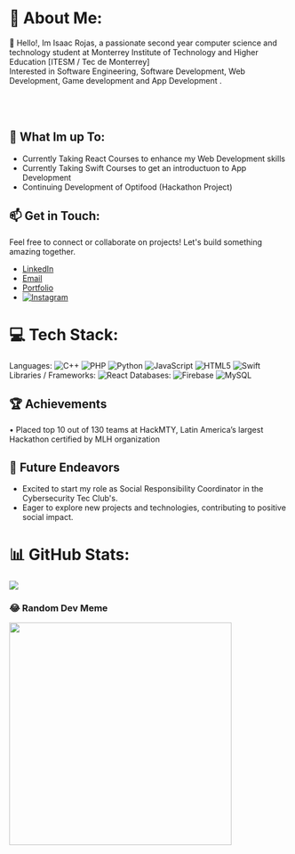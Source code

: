 
# 💫 About Me:
👋 Hello!, Im Isaac Rojas, a passionate second year computer science and technology student at Monterrey Institute of Technology and Higher Education [ITESM / Tec de Monterrey]<br>    Interested in Software Engineering, Software Development, Web Development, Game development and App Development .<br><br><br><br> 

## 🚀 What Im up To:
 - Currently Taking React Courses to enhance my Web Development skills
 - Currently Taking Swift Courses to get an introductuon to App Development
 - Continuing Development of Optifood (Hackathon Project)

## 📫 Get in Touch: 
Feel free to connect or collaborate on projects! Let's build something amazing together.

- [LinkedIn](https://www.linkedin.com/in/IsaacRojasSosa/)
- [Email](mailto:isaacrojassosa@gmail.com)
- [Portfolio](#)
- [![Instagram](https://img.shields.io/badge/Instagram-%23E4405F.svg?logo=Instagram&logoColor=white)](https://instagram.com/isaacrs_481)
  
# 💻 Tech Stack:

Languages: ![C++](https://img.shields.io/badge/c++-%2300599C.svg?style=for-the-badge&logo=c%2B%2B&logoColor=white) ![PHP](https://img.shields.io/badge/php-%23777BB4.svg?style=for-the-badge&logo=php&logoColor=white) ![Python](https://img.shields.io/badge/python-3670A0?style=for-the-badge&logo=python&logoColor=ffdd54) ![JavaScript](https://img.shields.io/badge/javascript-%23323330.svg?style=for-the-badge&logo=javascript&logoColor=%23F7DF1E) ![HTML5](https://img.shields.io/badge/html5-%23E34F26.svg?style=for-the-badge&logo=html5&logoColor=white) ![Swift](https://img.shields.io/badge/swift-F54A2A?style=for-the-badge&logo=swift&logoColor=white)
Libraries / Frameworks: ![React](https://img.shields.io/badge/react-%2320232a.svg?style=for-the-badge&logo=react&logoColor=%2361DAFB)
Databases: ![Firebase](https://img.shields.io/badge/Firebase-039BE5?style=for-the-badge&logo=Firebase&logoColor=white) ![MySQL](https://img.shields.io/badge/mysql-%2300000f.svg?style=for-the-badge&logo=mysql&logoColor=white)

## 🏆 Achievements

•	Placed top 10 out of 130 teams at HackMTY, Latin America’s largest Hackathon certified by MLH organization

## 🌱 Future Endeavors

- Excited to start my role as Social Responsibility Coordinator in the Cybersecurity Tec Club's.
- Eager to explore new projects and technologies, contributing to positive social impact.

# 📊 GitHub Stats:

![](https://github-readme-stats.vercel.app/api/top-langs/?username=IsaacRoSosa&theme=dark&hide_border=false&include_all_commits=false&count_private=false&layout=compact)

### 😂 Random Dev Meme
<img src='https://randommeme-five.vercel.app/' style="height: 400px;"/>

<!-- Proudly created with GPRM ( https://gprm.itsvg.in ) -->
